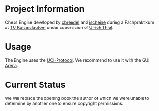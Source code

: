 # Project Information
Chess Engine developed by [cbrendel](https://gitlab.rhrk.uni-kl.de/cbrendel) and [jscheine](https://gitlab.rhrk.uni-kl.de/jscheine) during a Fachpraktikum at [TU Kaiserslautern](https://www.mathematik.uni-kl.de/) under supervision of [Ulrich Thiel](https://ulthiel.com/math/).

# Usage
The Engine uses the [UCI-Protocol](http://wbec-ridderkerk.nl/html/UCIProtocol.html). We recommend to use it with the GUI [Arena](http://www.playwitharena.de/).

# Current Status
We will replace the opening book the author of which we were unable to determine by another one to ensure copyright permissions.
